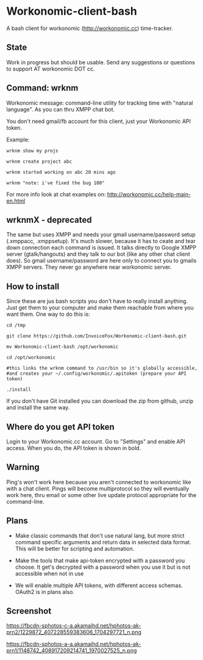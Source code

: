Workonomic-client-bash
======================

A bash client for workonomic (http://workonomic.cc) time-tracker.

State
-----

Work in progress but should be usable. Send any suggestions or questions to support AT workonomic DOT cc.

Command: wrknm
--------------

Workonomic message: command-line utility for tracking time with "natural language". As you can thru XMPP chat bot. 

You don't need gmail/fb account for this client, just your Workonomic API token.

Example:

    wrknm show my projs

    wrknm create project abc

    wrknm started working on abc 20 mins ago
    
    wrknm "note: i've fixed the bug 100"

For more info look at chat examples on: http://workonomic.cc/help-main-en.html

wrknmX - deprecated
-------------------

The same but uses XMPP and needs your gmail username/password setup (.xmppacc, .xmppsetup). It's much slower, because it has to ceate and tear down connection each command is issued. 
It talks directly to Google XMPP server (gtalk/hangouts) and they talk to our bot (like any other chat client does). So gmail username/password are here only to connect you to gmails 
XMPP servers. They never go anywhere near workonomic server.

How to install
--------------

Since these are jus bash scripts you don't have to really install anything. Just get them to your computer and make 
them reachable from where you want them. One way to do this is:

    cd /tmp

    git clone https://github.com/InvoiceFox/Workonomic-client-bash.git

    mv Workonomic-client-bash /opt/workonomic

    cd /opt/workonomic

    #this links the wrknm command to /usr/bin so it's globally accessible, 
    #and creates your ~/.config/workonomic/.apitoken (prepare your API token)

    ./install 

If you don't have Git installed you can download the zip from github, unzip and install the same way.

Where do you get API token
--------------------------

Login to your Workonomic.cc account. Go to "Settings" and enable API access. When you do, the API token is 
shown in bold.

Warning
-------

Ping's won't work here because you aren't connected to workonomic like with a chat client. Pings will become 
multiprotocol so they will eventually work here, thru email or some other live update protocol appropriate for the 
command-line.


Plans
-----

- Make classic commands that don't use natural lang, but more strict command specific arguments and return data 
in selected data format. This will be better for scripting and automation.

- Make the tools that make api-token encrypted with a password you choose. It get's decrypted with a password 
when you use it but is not accessible when not in use

- We will enable multiple API tokens, with different access schemas. OAuth2 is in plans also.


Screenshot
----------

https://fbcdn-sphotos-c-a.akamaihd.net/hphotos-ak-prn2/1229872_407228559383606_1704297721_n.png

https://fbcdn-sphotos-a-a.akamaihd.net/hphotos-ak-prn1/1148742_408917209214741_1970027525_n.png
